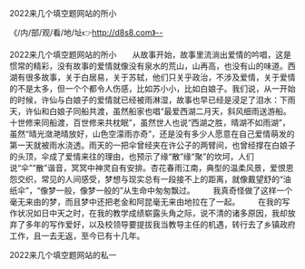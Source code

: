 2022来几个填空题网站的所小

《/内/部/观/看/地/址👉http://d8s8.com》--

2022来几个填空题网站的所小　　从故事开始，故事里流淌出爱情的吟唱，这是惯常的精彩，没有故事的爱情就像没有泉水的荒山，山再高，也没有山的味道。西湖有很多故事，关于白居易，关于苏轼，他们只关乎政治，不涉及爱情，关于爱情的不是太多，但一个个都令人伤感，比如苏小小，比如白娘子。我们说，从一开始的时候，许仙与白娘子的爱情就已经被雨淋湿，故事也早已经是浸足了泪水：下雨天，许仙和白娘子同船共渡，虽然船家也唱“最爱西湖二月天，斜风细雨送游船。十世修来同船渡，百世修来共枕眠”，虽然世人也说“西湖之胜，晴湖不如雨湖”，虽然“晴光潋滟晴放好，山色空濛雨亦奇”，还是没有多少人愿意在自己爱情萌发的第一天就被雨水浇透。雨天的一把伞曾经夹在许公子的两臂间，也曾经撑在白娘子的头顶，伞成了爱情来往的理由，也预示了缘“散”缘“聚”的坎坷，人们说“伞”“散”谐音，冥冥中神灵自有安排。杏花春雨江南，典型的温柔风景，爱恨恩怨交织，常见的人间感受，梦想与现实总有一段接不上的距离，就像戴望舒的“油纸伞”，“像梦一般，像梦一般的”从生命中匆匆飘过。
　　我真奇怪做了这样一个毫无来由的梦，而且梦中还把老金和阿昆毫无来由地拉在了一起。
　　在我的写作状况如日中天之时，在我的教学成绩崭露头角之际，说不清的诸多原因，我却放弃了多年的写作爱好，以及校领导要提拔我当教导主任的机遇，转行去了乡镇政府工作，且一去无返，至今已有十几年。





2022来几个填空题网站的私一
